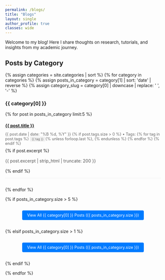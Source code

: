 ```yaml
---
permalink: /blogs/
title: "Blogs"
layout: single
author_profile: true
classes: wide
---
```


Welcome to my blog! Here I share thoughts on research, tutorials, and insights from my academic journey.

## Posts by Category

{% assign categories = site.categories | sort %}
{% for category in categories %}
  {% assign posts_in_category = category[1] | sort: 'date' | reverse %}
  {% assign category_slug = category[0] | downcase | replace: ' ', '-' %}
  
### {{ category[0] }}

{% for post in posts_in_category limit:5 %}
  <article class="post-item">
    <h4><a href="{{ post.url | relative_url }}" rel="permalink">{{ post.title }}</a></h4>
    <p class="post-meta">
      <time datetime="{{ post.date | date_to_xmlschema }}">{{ post.date | date: "%B %d, %Y" }}</time>
      {% if post.tags.size > 0 %}
        • Tags: 
        {% for tag in post.tags %}
          <span class="tag">{{ tag }}</span>{% unless forloop.last %}, {% endunless %}
        {% endfor %}
      {% endif %}
    </p>
    {% if post.excerpt %}
      <p class="post-excerpt">{{ post.excerpt | strip_html | truncate: 200 }}</p>
    {% endif %}
  </article>
{% endfor %}

{% if posts_in_category.size > 5 %}
  <p class="view-all-link">
    <a href="{{ '/blogs/' | append: category_slug | append: '/' | relative_url }}" class="btn btn-primary">View All {{ category[0] }} Posts ({{ posts_in_category.size }})</a>
  </p>
{% elsif posts_in_category.size > 1 %}
  <p class="view-all-link">
    <a href="{{ '/blogs/' | append: category_slug | append: '/' | relative_url }}" class="btn btn-primary">View All {{ category[0] }} Posts ({{ posts_in_category.size }})</a>
  </p>
{% endif %}

{% endfor %}


<style>
.post-item {
  margin-bottom: 2em;
  padding-bottom: 1em;
  border-bottom: 1px solid #eee;
}

.post-item h4 {
  margin-bottom: 0.5em;
}

.post-meta {
  color: #666;
  font-size: 0.9em;
  margin-bottom: 0.5em;
}

.tag, .category {
  background-color: #f0f0f0;
  padding: 2px 6px;
  border-radius: 3px;
  font-size: 0.8em;
}

.post-excerpt {
  color: #555;
  line-height: 1.5;
}

.view-all-link {
  text-align: center;
  margin: 2em 0;
}

.btn {
  display: inline-block;
  padding: 8px 16px;
  background-color: #007bff;
  color: white;
  text-decoration: none;
  border-radius: 4px;
  font-size: 0.9em;
  transition: background-color 0.3s;
}

.btn:hover {
  background-color: #0056b3;
  color: white;
  text-decoration: none;
}

.btn-primary {
  background-color: #007bff;
}
</style>